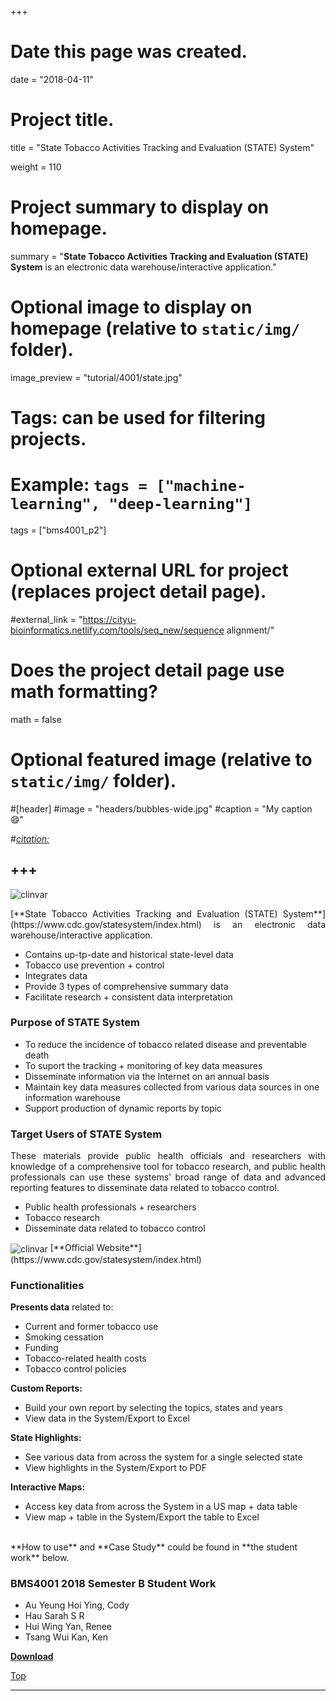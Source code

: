 +++
# Date this page was created.
date = "2018-04-11"

# Project title.
title = "State Tobacco Activities Tracking and Evaluation (STATE) System"

weight = 110
# Project summary to display on homepage.
summary = "**State Tobacco Activities Tracking and Evaluation (STATE) System** is an electronic data warehouse/interactive application."

# Optional image to display on homepage (relative to `static/img/` folder).
image_preview = "tutorial/4001/state.jpg"

# Tags: can be used for filtering projects.
# Example: `tags = ["machine-learning", "deep-learning"]`
tags = ["bms4001_p2"]

# Optional external URL for project (replaces project detail page).
#external_link = "https://cityu-bioinformatics.netlify.com/tools/seq_new/sequence alignment/"


# Does the project detail page use math formatting?
math = false

# Optional featured image (relative to `static/img/` folder).
#[header]
#image = "headers/bubbles-wide.jpg"
#caption = "My caption :smile:"

#*[citation:](http://www.sequence-alignment.com/)*

+++
---
<img src="/img/tutorial/4001/state.jpg" alt="clinvar" align="center">

<span id="top"></span>

<p align="justify">[**State Tobacco Activities Tracking and Evaluation (STATE) System**](https://www.cdc.gov/statesystem/index.html) is an electronic data warehouse/interactive application. 

* Contains up-tp-date and historical state-level data
* Tobacco use prevention + control
* Integrates data
* Provide 3 types of comprehensive summary data
* Facilitate research + consistent data interpretation

### Purpose of STATE System

* To reduce the incidence of tobacco related disease and preventable death
* To suport the tracking + monitoring of key data measures
* Disseminate information via the Internet on an annual basis
* Maintain key data measures collected from various data sources in one information warehouse
* Support production of dynamic reports by topic

### Target Users of STATE System

<p align="justify">These materials provide public health officials and researchers with knowledge of a comprehensive tool for tobacco research, and public health professionals can use these systems' broad range of data and advanced reporting features to disseminate data related to tobacco control.

* Public health professionals + researchers
* Tobacco research
* Disseminate data related to tobacco control

<img src="/img/tutorial/4001/state2.png" alt="clinvar" align="center">
[**Official Website**](https://www.cdc.gov/statesystem/index.html)

### Functionalities 

**Presents data** related to:

* Current and former tobacco use
* Smoking cessation
* Funding
* Tobacco-related health costs
* Tobacco control policies

**Custom Reports:**

* Build your own report by selecting the topics, states and years
* View data in the System/Export to Excel

**State Highlights:**

* See various data from across the system for a single selected state
* View highlights in the System/Export to PDF

**Interactive Maps:**

* Access key data from across the System in a US map + data table
* View map + table in the System/Export the table to Excel


<br>
**How to use** and **Case Study** could be found in **the student work** below.

### BMS4001 2018 Semester B Student Work

* Au Yeung Hoi Ying, Cody 
* Hau Sarah S R 
* Hui Wing Yan, Renee 
* Tsang Wui Kan, Ken 

[**Download**](https://doc-08-b4-docs.googleusercontent.com/docs/securesc/e26fd49upnna624jdr6rqrvfbll89ce5/5sghifk72v250g146m2f3sf4rpmrcc65/1524924000000/07193667370322989573/07193667370322989573/1x-eEcWzN1avwYyMz8c4dhDwkhQ4Hcb81?e=download)

[<i class="fa fa-hand-o-up fa-1x "></i>Top](#top)

---
